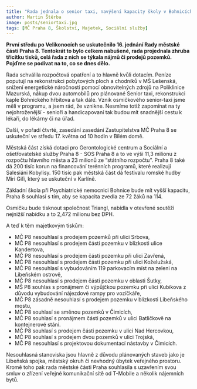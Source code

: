 ```yaml
---
title: "Rada jednala o senior taxi, navýšení kapacity školy v Bohnicích i fotovoltaikách na školách"
author: Martin Štěrba
image: posts/seniortaxi.jpg
tags: [MČ Praha 8, Školství, Majetek, Sociální služby]
---
```


**První středu po Velikonocích se uskutečnilo 16. jednání Rady městské části Praha 8. Tentokrát to bylo celkem nabušené, rada projednala zhruba třicítku tisků, celá řada z nich se týkala nájmů či prodejů pozemků. Pojďme se podívat na to, co se dnes dělo.**

Rada schválila rozpočtová opatření a to hlavně kvůli dotacím. Peníze poputují na rekonstrukci pobytových ploch a chodníků v MŠ Lešenská, snížení energetické náročnosti pomocí obnovitelných zdrojů na Poliklinice Mazurská, nákup dvou automobilů pro plánované Senior taxi, rekonstrukci kaple Bohnického hřbitova a tak dále. Vznik osmičkového senior-taxi jsme měli v programu, a jsem rád, že vznikne. Nesmíme totiž zapomínat na ty nejohroženější - senioři a handicapovaní tak budou mít snadnější cestu k lékaři, do lékárny či na úřad.

Další, v pořadí čtvrté, zasedání zasedání Zastupitelstva MČ Praha 8 se uskuteční ve středu 17. května od 10 hodin v Bílém domě. 

Městská část získá dotaci pro Gerontologické centrum a Sociální a ošetřovatelské služby Praha 8 - SOS Praha 8 a to ve výši 11,3 milionu z rozpočtu hlavního města a 23 milionů ze “státního rozpočtu”. Praha 8 také dá 200 tisíc korun na financování terénních programů, které realizují Salesiáni Kobylisy. 150 tisíc pak městská část dá festivalu romské hudby Miri Giľi, který se uskuteční v Karlíně.

Základní škola při Psychiatrické nemocnici Bohnice bude mít vyšší kapacitu, Praha 8 souhlasí s tím, aby se kapacita zvedla ze 72 žáků na 114.

Osmičku bude tisknout společnost Triangl, nabídla v otevřené soutěži nejnižší nabídku a to 2,472 milionu bez DPH. 

A teď k těm majetkovým tiskům:
- MČ P8 nesouhlasí s prodejem pozemků při ulici Srbova,
- MČ P8 nesouhlasí s prodejem části pozemku v blízkosti ulice Kandertova, 
- MČ P8 nesouhlasí s prodejem části pozemku při ulici Zavřená,
- MČ P8 nesouhlasí s prodejem části pozemku při ulici Koželužská, 
- MČ P8 nesouhlasí s vybudováním 119 parkovacím míst na zeleni na Libeňském ostrově, 
- MČ P8 nesouhlasí s prodejem části pozemku v oblasti Šutky,
- MŠ P8 souhlas s pronájmem či výpůjčkou pozemku při ulici Kubíkova z důvodu vybudování nájezdové rampy pro vozíčkáře,
- MČ P8 zásadně nesouhlasí s prodejem pozemku v blízkosti Libeňského mostu, 
- MČ P8 souhlasí se směnou pozemků v Čimicích, 
- MČ P8 souhlasí s pronájmem části pozemků v ulici Batličkově na kontejnerové stání.
- MČ P8 souhlasí s prodejem části pozemku v ulici Nad Hercovkou,
- MČ P8 souhlasí s prodejem dvou pozemků v ulici Trojská,
- MČ P8 nesouhlasí s projektovou dokumentací nástavby v Čimicích.

Nesouhlasná stanoviska jsou hlavně z důvodu plánovaných staveb jako je Libeňská spojka, městský okruh či nevhodný úbytek veřejného prostoru. Kromě toho pak rada městské části Praha souhlasila s uzavřením svou smluv o zřízení veřejné komunikační sítě od T-Mobile a několik nájemních bytů.
